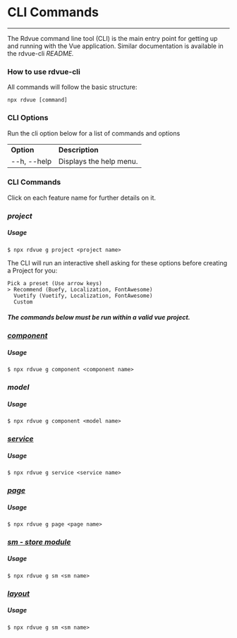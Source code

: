 # CLI Commands
--------------

The Rdvue command line tool (CLI) is the main entry point for getting up and running with the Vue application. Similar documentation is available in the rdvue-cli _README._

### How to use rdvue-cli

All commands will follow the basic structure:

```
npx rdvue [command]
```

### CLI Options

Run the cli option below for a list of commands and options

|     |     |
| --- | --- |
| **Option** | **Description** |
| \--h, --help | Displays the help menu. |

### CLI Commands

Click on each feature name for further details on it.

### _project_

##### Usage

```
$ npx rdvue g project <project name>
```

The CLI will run an interactive shell asking for these options before creating a Project for you:

```
Pick a preset (Use arrow keys)
> Recommend (Buefy, Localization, FontAwesome)
  Vuetify (Vuetify, Localization, FontAwesome)
  Custom
```

#### _The commands below must be run within a valid vue project._

### [_component_](Components.md)

##### Usage

```
$ npx rdvue g component <component name>
```

### _model_

##### Usage

```
$ npx rdvue g component <model name>
```

### [_service_](Services.md)

##### Usage

```
$ npx rdvue g service <service name>
```

### [_page_](Pages.md)

##### Usage

```
$ npx rdvue g page <page name>
```

### [_sm - store module_](Stores.md)

##### Usage

```
$ npx rdvue g sm <sm name>
```

### [_layout_](Layouts.md)

##### Usage

```
$ npx rdvue g sm <sm name>
```